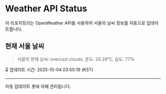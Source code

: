 
# Weather API Status

이 리포지토리는 OpenWeather API를 사용하여 서울의 날씨 정보를 자동으로 업데이트합니다.

## 현재 서울 날씨
> 서울의 현재 날씨: overcast clouds, 온도: 20.28°C, 습도: 77%

⏳ 업데이트 시간: 2025-10-04 03:50:19 (KST)

---
자동 업데이트 봇에 의해 관리됩니다.
